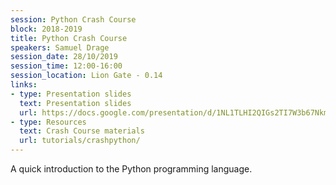 ```yaml
---
session: Python Crash Course
block: 2018-2019
title: Python Crash Course
speakers: Samuel Drage
session_date: 28/10/2019
session_time: 12:00-16:00
session_location: Lion Gate - 0.14
links:
- type: Presentation slides
  text: Presentation slides
  url: https://docs.google.com/presentation/d/1NL1TLHI2QIGs2TI7W3b67NkmjN8s2WpI1aE0gTcBZH0/edit?usp=sharing
- type: Resources
  text: Crash Course materials
  url: tutorials/crashpython/
---
```

A quick introduction to the Python programming language.
